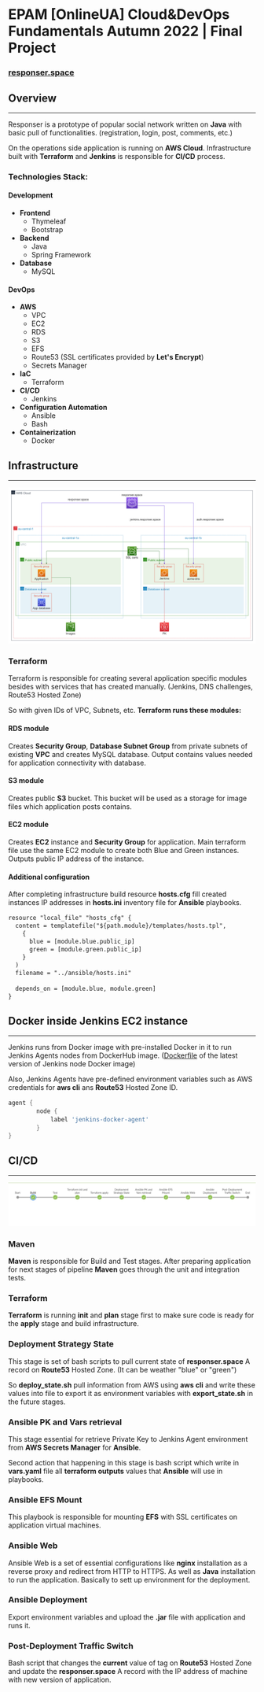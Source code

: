 # EPAM [OnlineUA] Cloud&DevOps Fundamentals Autumn 2022 | Final Project

### <a href="https://responser.space/" target="_blank" rel="noopener"><span>responser.space</span></a>

## Overview

---

Responser is a prototype of popular social network written on __Java__ with basic pull
of functionalities. (registration, login, post, comments, etc.)

On the operations side application is running on __AWS Cloud__. Infrastructure
built with __Terraform__ and __Jenkins__ is responsible for __CI/CD__
process.

### Technologies Stack:

#### Development

- __Frontend__
  - Thymeleaf
  - Bootstrap
- __Backend__
  - Java
  - Spring Framework
- __Database__
  - MySQL

#### DevOps

- __AWS__
  - VPC
  - EC2
  - RDS
  - S3
  - EFS
  - Route53 (SSL certificates provided by __Let's Encrypt__)
  - Secrets Manager
- __IaC__
  - Terraform
- __CI/CD__
  - Jenkins
- __Configuration Automation__
  - Ansible
  - Bash
- __Containerization__
  - Docker

## Infrastructure

---

![Infra Diagram](screenshots/infra_diagram.png)

### Terraform

Terraform is responsible for creating several application 
specific modules besides with services that has created
manually. (Jenkins, DNS challenges, Route53 Hosted Zone)

So with given IDs of VPC, Subnets, etc. __Terraform runs 
these modules:__

#### RDS module

Creates __Security Group__, __Database Subnet Group__ from private subnets of existing
__VPC__ and creates MySQL database. 
Output contains values needed for application 
connectivity with database.

#### S3 module

Creates public __S3__ bucket. This bucket will
be used as a storage for image files which application posts
contains.

#### EC2 module

Creates __EC2__ instance and __Security Group__ for application.
Main terraform file use the same EC2 module to create
both Blue and Green instances.
Outputs public IP address of the instance.

#### Additional configuration

After completing infrastructure build resource __hosts.cfg__
fill created instances IP addresses in __hosts.ini__ inventory file
for __Ansible__ playbooks.

``` HCL
resource "local_file" "hosts_cfg" {
  content = templatefile("${path.module}/templates/hosts.tpl",
    {
      blue = [module.blue.public_ip]
      green = [module.green.public_ip]
    }
  )
  filename = "../ansible/hosts.ini"

  depends_on = [module.blue, module.green]
}
```

## Docker inside Jenkins EC2 instance

---

Jenkins runs from Docker image with pre-installed Docker in it
to run Jenkins Agents nodes from DockerHub image. ([Dockerfile](Dockerfile) of the latest version of Jenkins node Docker image)

Also, Jenkins Agents have pre-defined environment variables
such as AWS credentials for __aws cli__ ans __Route53__ Hosted
Zone ID.

``` Groovy
agent {
        node {
            label 'jenkins-docker-agent'
        }
}
```


## CI/CD

---

![CI/CD diagram](screenshots/cicd_diagram.png)

### Maven

__Maven__ is responsible for Build and Test stages. After
preparing application for next stages of pipeline __Maven__ goes
through the unit and integration tests.

### Terraform

__Terraform__ is running __init__ and __plan__ stage first to 
make sure code is ready for the __apply__ stage and build
infrastructure.

### Deployment Strategy State

This stage is set of bash scripts to pull current state of 
__responser.space__ A record on __Route53__ Hosted Zone.
(It can be weather "blue" or "green")

So __deploy_state.sh__ pull information from AWS using __aws cli__
and write these values into file to export it as environment
variables with __export_state.sh__ in the future stages.

### Ansible PK and Vars retrieval

This stage essential for retrieve Private Key to Jenkins Agent
environment from __AWS Secrets Manager__ for __Ansible__.

Second action that happening in this stage is bash script
which write in __vars.yaml__ file all __terraform outputs__ values that __Ansible__
will use in playbooks.

### Ansible EFS Mount

This playbook is responsible for mounting __EFS__ with SSL
certificates on application virtual machines.

### Ansible Web

Ansible Web is a set of essential configurations like __nginx__
installation as a reverse proxy and redirect from HTTP to HTTPS.
As well as __Java__ installation to run the application.
Basically to sett up environment for the deployment.

### Ansible Deployment

Export environment variables and upload the __.jar__ file with
application and runs it.

### Post-Deployment Traffic Switch

Bash script that changes the __current__ value of tag on __Route53__
Hosted Zone and update the __responser.space__ A record with
the IP address of machine with new version of application.